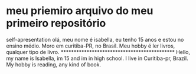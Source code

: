<hmtl>
<h1> meu priemiro arquivo do meu primeiro repositório </h1>
</html> 
self-apresentation
olá, meu nome é isabella, eu tenho 15 anos e estou no ensino médio.
Moro em curitiba-PR, no Brasil.
Meu hobby é ler livros, qualquer tipo de livro.
********************************************
Hello, my name is Isabella, im 15 and im in high school.
I live in Curitiba-pr, Brazil.
My hobby is reading, any kind of book.
